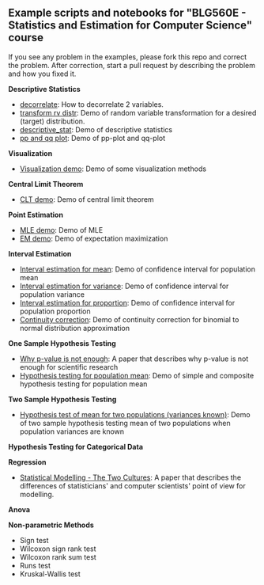 ## Example scripts and notebooks for "BLG560E - Statistics and Estimation for Computer Science" course

If you see any problem in the examples, please fork this repo and correct the problem. After correction, start a pull request by describing the problem and how you fixed it.

**Descriptive Statistics**

- [decorrelate](descriptive_statistics/decorrelation.ipynb): How to decorrelate 2 variables.
- [transform rv distr](descriptive_statistics/rv_transform.ipynb): Demo of random variable transformation for a desired (target) distribution.
- [descriptive_stat](descriptive_statistics/descriptive_stat.ipynb): Demo of descriptive statistics
- [pp and qq plot](descriptive_statistics/pp_qq_plot.ipynb): Demo of pp-plot and qq-plot

**Visualization**

- [Visualization demo](visualization/visualization_demo.ipynb): Demo of some visualization methods

**Central Limit Theorem**

- [CLT demo](central_limit_theorem/clt_demo.ipynb): Demo of central limit theorem

**Point Estimation**

- [MLE demo](point_estimation/mle_estimation.ipynb): Demo of MLE
- [EM demo](point_estimation/em_coin.ipynb): Demo of expectation maximization

**Interval Estimation**

- [Interval estimation for mean](interval_estimation/mean_interval_estimation.ipynb): Demo of confidence interval for population mean
- [Interval estimation for variance](interval_estimation/variance_interval_estimation.ipynb): Demo of confidence interval for population variance
- [Interval estimation for proportion](interval_estimation/proportion_interval_estimation.ipynb): Demo of confidence interval for population proportion
- [Continuity correction](interval_estimation/continuity_correction.ipynb): Demo of continuity correction for binomial to normal distribution approximation

**One Sample Hypothesis Testing**

- [Why p-value is not enough](papers/why_p_value_is_not_enough.pdf): A paper that describes why p-value is not enough for scientific research
- [Hypothesis testing for population mean](one_sample_hypothesis_testing/mean_hypo_test.ipynb): Demo of simple and composite hypothesis testing for population mean

**Two Sample Hypothesis Testing**

- [Hypothesis test of mean for two populations (variances known)](two_sample_hypothesis_testing/calculus_course_sections.ipynb): Demo of two sample hypothesis testing mean of two populations when population variances are known

**Hypothesis Testing for Categorical Data**


**Regression**

- [Statistical Modelling - The Two Cultures](papers/statistical_modeling_two_cultures.pdf): A paper that describes the differences of statisticians' and computer scientists' point of view for modelling.

**Anova**

**Non-parametric Methods**

- Sign test
- Wilcoxon sign rank test
- Wilcoxon rank sum test
- Runs test
- Kruskal-Wallis test
